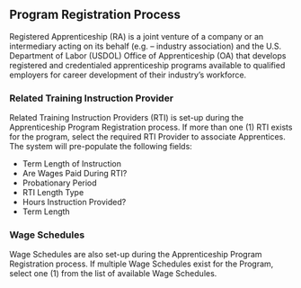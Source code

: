 ## Program Registration Process
Registered Apprenticeship (RA) is a joint venture of a company or an intermediary acting on its behalf (e.g. – industry association) and the U.S. Department of Labor (USDOL) Office of Apprenticeship (OA) that develops registered and credentialed apprenticeship programs available to qualified employers for career development of their industry’s workforce.

### Related Training Instruction Provider
Related Training Instruction Providers (RTI) is set-up during the Apprenticeship Program Registration process. If more than one (1) RTI exists for the program, select the required RTI Provider to associate Apprentices. The system will pre-populate the following fields:

* Term Length of Instruction
* Are Wages Paid During RTI?
* Probationary Period
* RTI Length Type
* Hours Instruction Provided?
* Term Length

### Wage Schedules
Wage Schedules are also set-up during the Apprenticeship Program Registration process. If multiple Wage Schedules exist for the Program, select one (1) from the list of available Wage Schedules.
